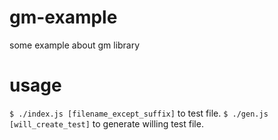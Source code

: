 # gm-example
some example about gm library

# usage

`$ ./index.js [filename_except_suffix]` to test file.
`$ ./gen.js [will_create_test]` to generate willing test file.